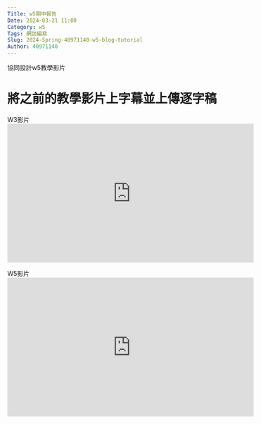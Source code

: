 ```yaml
---
Title: w5期中報告
Date: 2024-03-21 11:00
Category: w5
Tags: 網誌編寫
Slug: 2024-Spring-40971140-w5-blog-tutorial
Author: 40971140
---
```


協同設計w5教學影片

<!-- PELICAN_END_SUMMARY -->

# 將之前的教學影片上字幕並上傳逐字稿
W3影片<iframe width="560" height="315" src="https://www.youtube.com/embed/nVa-GDPQ7Io?si=DhbTx21vIrFlM8sO" title="YouTube video player" frameborder="0" allow="accelerometer; autoplay; clipboard-write; encrypted-media; gyroscope; picture-in-picture; web-share" referrerpolicy="strict-origin-when-cross-origin" allowfullscreen></iframe>

W5影片<iframe width="560" height="315" src="https://www.youtube.com/embed/b0LCdn8hjE8?si=olZ7G_sztFQPTwGL" title="YouTube video player" frameborder="0" allow="accelerometer; autoplay; clipboard-write; encrypted-media; gyroscope; picture-in-picture; web-share" referrerpolicy="strict-origin-when-cross-origin" allowfullscreen></iframe>
